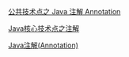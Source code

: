 [公共技术点之 Java 注解 Annotation](http://www.codekk.com/blogs/detail/54cfab086c4761e5001b253b)

[Java核心技术点之注解](http://www.jianshu.com/p/8673bc2d5dec)

[Java注解(Annotation)](http://gityuan.com/2016/01/23/java-annotation/)
